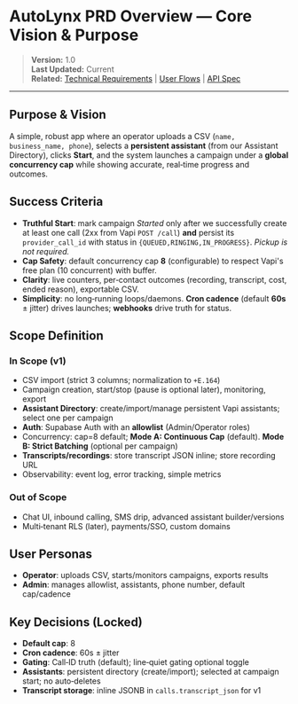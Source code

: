 # AutoLynx PRD Overview — Core Vision & Purpose

> **Version:** 1.0  
> **Last Updated:** Current  
> **Related:** [Technical Requirements](./technical-requirements.md) | [User Flows](./user-flows.md) | [API Spec](./api-spec.md)

---

## Purpose & Vision

A simple, robust app where an operator uploads a CSV (`name, business_name, phone`), selects a **persistent assistant** (from our Assistant Directory), clicks **Start**, and the system launches a campaign under a **global concurrency cap** while showing accurate, real‑time progress and outcomes.

## Success Criteria

- **Truthful Start**: mark campaign *Started* only after we successfully create at least one call (2xx from Vapi `POST /call`) **and** persist its `provider_call_id` with status in `{QUEUED,RINGING,IN_PROGRESS}`. *Pickup is not required.*
- **Cap Safety**: default concurrency cap **8** (configurable) to respect Vapi's free plan (10 concurrent) with buffer.
- **Clarity**: live counters, per‑contact outcomes (recording, transcript, cost, ended reason), exportable CSV.
- **Simplicity**: no long‑running loops/daemons. **Cron cadence** (default **60s** ± jitter) drives launches; **webhooks** drive truth for status.

## Scope Definition

### In Scope (v1)
- CSV import (strict 3 columns; normalization to `+E.164`)
- Campaign creation, start/stop (pause is optional later), monitoring, export
- **Assistant Directory**: create/import/manage persistent Vapi assistants; select one per campaign
- **Auth**: Supabase Auth with an **allowlist** (Admin/Operator roles)
- Concurrency: cap=8 default; **Mode A: Continuous Cap** (default). **Mode B: Strict Batching** (optional per campaign)
- **Transcripts/recordings**: store transcript JSON inline; store recording URL
- Observability: event log, error tracking, simple metrics

### Out of Scope
- Chat UI, inbound calling, SMS drip, advanced assistant builder/versions
- Multi‑tenant RLS (later), payments/SSO, custom domains

## User Personas

- **Operator**: uploads CSV, starts/monitors campaigns, exports results
- **Admin**: manages allowlist, assistants, phone number, default cap/cadence

## Key Decisions (Locked)

- **Default cap**: 8
- **Cron cadence**: 60s ± jitter
- **Gating**: Call‑ID truth (default); line‑quiet gating optional toggle
- **Assistants**: persistent directory (create/import); selected at campaign start; no auto‑deletes
- **Transcript storage**: inline JSONB in `calls.transcript_json` for v1 